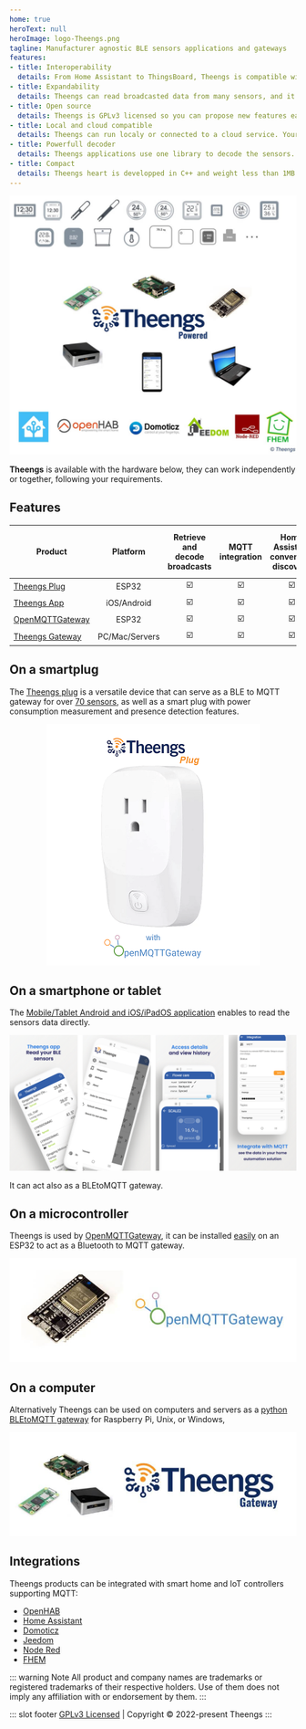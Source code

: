 ```yaml
---
home: true
heroText: null
heroImage: logo-Theengs.png
tagline: Manufacturer agnostic BLE sensors applications and gateways
features:
- title: Interoperability
  details: From Home Assistant to ThingsBoard, Theengs is compatible with most of the IOT platforms and SmarHome controllers.
- title: Expandability
  details: Theengs can read broadcasted data from many sensors, and it is easy to add one, thanks to the use of a JSON based decoder.
- title: Open source
  details: Theengs is GPLv3 licensed so you can propose new features easily and have access to how the tools are built.
- title: Local and cloud compatible
  details: Theengs can run localy or connected to a cloud service. Your choice, not somebody else one.
- title: Powerfull decoder
  details: Theengs applications use one library to decode the sensors. Adding a device to the library makes it available for the whole ecosystem.
- title: Compact
  details: Theengs heart is developped in C++ and weight less than 1MB enabling to embed it into a wide range of boards from microcontrollers to computers.
---
```


![Theengs ecosystem](./img/Theengs-ecosystem.jpg)

**Theengs** is available with the hardware below, they can work independently or together, following your requirements.

## Features
|Product| Platform |Retrieve and decode broadcasts |MQTT integration| Home Assistant convention discovery| Presence detection | Display| Can connect with raw data|
|-|:-:|:-:|:-:|:-:|:-:|:-:|:-:|
|[Theengs Plug](https://docs.openmqttgateway.com)|ESP32|☑️|☑️|☑️|☑️|-|☑️|
|[Theengs App](https://app.theengs.io)|iOS/Android|☑️|☑️|☑️|-|☑️|-|
|[OpenMQTTGateway](https://shop.theengs.io/products/theengs-plug-smart-plug-ble-gateway-and-energy-consumption)|ESP32|☑️|☑️|☑️|☑️|-|☑️|
|[Theengs Gateway](https://gateway.theengs.io)|PC/Mac/Servers|☑️|☑️|☑️|-|-|-|


## On a smartplug
The [Theengs plug](https://shop.theengs.io/products/theengs-plug-smart-plug-ble-gateway-and-energy-consumption) is a versatile device that can serve as a BLE to MQTT gateway for over [70 sensors](https://decoder.theengs.io/devices/devices_by_brand.html), as well as a smart plug with power consumption measurement and presence detection features.

<p align="center">
  <a href="https://shop.theengs.io/products/theengs-plug-smart-plug-ble-gateway-and-energy-consumption">
    <img src="./img/Theengs-Plug-ble-gateway.png">
  </a>
</p>

## On a smartphone or tablet
The [Mobile/Tablet Android and iOS/iPadOS application](https://app.theengs.io) enables to read the sensors data directly.

![Theengs app](./img/Theengs-app-home-reduced-1280.png)

It can act also as a BLEtoMQTT gateway.

## On a microcontroller
Theengs is used by [OpenMQTTGateway](https://docs.openmqttgateway.com), it can be installed [easily](https://docs.openmqttgateway.com/upload/web-install.html) on an ESP32 to act as a Bluetooth to MQTT gateway.


<p align="center">
  <img src="./img/Theengs-openmqttgateway.jpg">
</p>

## On a computer
Alternatively Theengs can be used on computers and servers as a [python BLEtoMQTT gateway](https://gateway.theengs.io) for Raspberry Pi, Unix, or Windows,

<p align="center">
  <img src="./img/Theengs-gateway-raspberry-pi.jpg">
</p>

## Integrations
Theengs products can be integrated with smart home and IoT controllers supporting MQTT:
* [OpenHAB](https://www.openhab.org)
* [Home Assistant](https://www.home-assistant.io)
* [Domoticz](https://www.domoticz.com)
* [Jeedom](https://www.jeedom.com)
* [Node Red](https://nodered.org)
* [FHEM](https://fhem.de)

::: warning Note
All product and company names are trademarks or registered trademarks of their respective holders. Use of them does not imply any affiliation with or endorsement by them.
:::

::: slot footer
[GPLv3 Licensed](https://github.com/theengs/home/blob/main/LICENSE) | Copyright © 2022-present Theengs
:::
